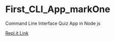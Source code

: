 # First_CLI_App_markOne

Command Line Interface Quiz App in Node js

[Repl.it Link](https://repl.it/@Tiwarim386/markOne#index.js)
